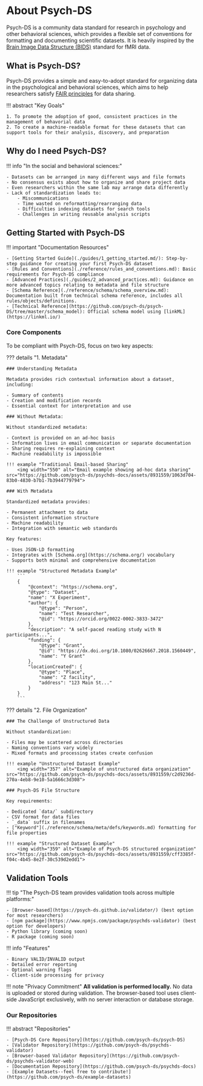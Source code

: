 # About Psych-DS

Psych-DS is a community data standard for research in psychology and other behavioral sciences, which provides a flexible set of conventions for formatting and documenting scientific datasets. It is heavily inspired by the [Brain Image Data Structure (BIDS)](https://bids.neuroimaging.io/) standard for fMRI data.

## What is Psych-DS?

Psych-DS provides a simple and easy-to-adopt standard for organizing data in the psychological and behavioral sciences, which aims to help researchers satisfy [FAIR principles](https://www.ncbi.nlm.nih.gov/pmc/articles/PMC4792175/) for data sharing.

!!! abstract "Key Goals"

    1. To promote the adoption of good, consistent practices in the management of behavorial data
    2. To create a machine-readable format for these datasets that can support tools for their analysis, discovery, and preparation

## Why do I need Psych-DS?

!!! info "In the social and behavioral sciences:"

    - Datasets can be arranged in many different ways and file formats
    - No consensus exists about how to organize and share project data
    - Even researchers within the same lab may arrange data differently
    - Lack of standardization leads to:
        - Miscommunications
        - Time wasted on reformatting/rearranging data
        - Difficulties indexing datasets for search tools
        - Challenges in writing reusable analysis scripts

## Getting Started with Psych-DS

!!! important "Documentation Resources"

    - [Getting Started Guide](./guides/1_getting_started.md/): Step-by-step guidance for creating your first Psych-DS dataset
    - [Rules and Conventions](./reference/rules_and_conventions.md): Basic requirements for Psych-DS compliance
    - [Advanced Practices](./guides/2_advanced_practices.md): Guidance on more advanced topics relating to metadata and file structure
    - [Schema Reference](./reference/schema/schema_overview.md): Documentation built from technical schema reference, includes all rules/objects/definitions.
    - [Technical Reference](https://github.com/psych-ds/psych-DS/tree/master/schema_model): Official schema model using [linkML](https://linkml.io/)


### Core Components

To be compliant with Psych-DS, focus on two key aspects:

??? details "1. Metadata"

    ### Understanding Metadata

    Metadata provides rich contextual information about a dataset, including:

    - Summary of contents
    - Creation and modification records
    - Essential context for interpretation and use

    ### Without Metadata:

    Without standardized metadata:

    - Context is provided on an ad-hoc basis
    - Information lives in email communication or separate documentation
    - Sharing requires re-explaining context
    - Machine readability is impossible

    !!! example "Traditional Email-based Sharing"
        <img width="550" alt="Email example showing ad-hoc data sharing" src="https://github.com/psych-ds/psychds-docs/assets/8931559/1063d704-83b0-4830-b7b1-7b3944779794">

    ### With Metadata

    Standardized metadata provides:

    - Permanent attachment to data
    - Consistent information structure
    - Machine readability
    - Integration with semantic web standards

    Key features:

    - Uses JSON-LD formatting
    - Integrates with [Schema.org](https://schema.org/) vocabulary
    - Supports both minimal and comprehensive documentation

    !!! example "Structured Metadata Example"
        ```
        {
            "@context": "https://schema.org",
            "@type": "Dataset",
            "name": "X Experiment",
            "author": {
                "@type": "Person",
                "name": "Test Researcher",
                "@id": "https://orcid.org/0022-0002-3833-3472"
            },
            "description": "A self-paced reading study with N participants...",
            "funding": {
                "@type": "Grant",
                "@id": "https://dx.doi.org/10.1080/02626667.2018.1560449",
                "name": "Y Grant"
            },
            "locationCreated": {
                "@type": "Place",
                "name": "Z facility",
                "address": "123 Main St..."
            }
        }
        ```


??? details "2. File Organization"

    ### The Challenge of Unstructured Data

    Without standardization:

    - Files may be scattered across directories
    - Naming conventions vary widely
    - Mixed formats and processing states create confusion

    !!! example "Unstructured Dataset Example"
        <img width="357" alt="Example of unstructured data organization" src="https://github.com/psych-ds/psychds-docs/assets/8931559/c2d9236d-270a-4eb8-9e10-5a1666c3d308">

    ### Psych-DS File Structure

    Key requirements:

    - Dedicated `data/` subdirectory
    - CSV format for data files
    - `_data` suffix in filenames
    - ["Keyword"](./reference/schema/meta/defs/keywords.md) formatting for file properties

    !!! example "Structured Dataset Example"
        <img width="359" alt="Example of Psych-DS structured organization" src="https://github.com/psych-ds/psychds-docs/assets/8931559/cff3385f-f04c-4b45-8e2f-30c539d2edd1">

## Validation Tools

!!! tip "The Psych-DS team provides validation tools across multiple platforms:"

    - [Browser-based](https://psych-ds.github.io/validator/) (best option for most researchers)
    - [npm package](https://www.npmjs.com/package/psychds-validator) (best option for developers)
    - Python library (coming soon)
    - R package (coming soon)

!!! info "Features"

    - Binary VALID/INVALID output
    - Detailed error reporting
    - Optional warning flags
    - Client-side processing for privacy

!!! note "Privacy Commitment"
    **All validation is performed locally.** No data is uploaded or stored during validation. The browser-based tool uses client-side JavaScript exclusively, with no server interaction or database storage.

### Our Repositories
!!! abstract "Repositories"

    - [Psych-DS Core Repository](https://github.com/psych-ds/psych-DS)
    - [Validator Repository](https://github.com/psych-ds/psychds-validator)
    - [Browser-based Validator Repository](https://github.com/psych-ds/psychds-validator-web)
    - [Documentation Repository](https://github.com/psych-ds/psychds-docs)
    - [Example Datasets--feel free to contribute!](https://github.com/psych-ds/example-datasets)
